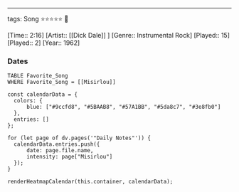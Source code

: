 ---
tags: Song ⭐⭐⭐⭐⭐ 💛

[Time:: 2:16]
[Artist:: [[Dick Dale]] ]
[Genre:: Instrumental Rock]
[Played:: 15]
[Played:: 2]
[Year:: 1962]
### Dates
````dataview
TABLE Favorite_Song
WHERE Favorite_Song = [[Misirlou]]
````

  ```dataviewjs
const calendarData = { 
	colors: { 
		blue: ["#9ccfd8", "#5BAAB8", "#57A1BB", "#5da8c7", "#3e8fb0"] 
	}, 
	entries: [] 
}; 

for (let page of dv.pages('"Daily Notes"')) { 
	calendarData.entries.push({ 
		date: page.file.name, 
		intensity: page["Misirlou"]
	}); 
} 

renderHeatmapCalendar(this.container, calendarData);
```
